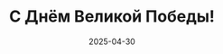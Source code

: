 ---
title: С Днём Великой Победы!
summary: Поздравляю с 9 мая!
date: 2025-04-30
categories: ["celebration"]
image:
  placement: 1
  caption: 'Знамя Победы над рейхстагом (фото Морозова)'
  focal_point: 'Center'
  preview_only: false
  alt_text: Снимок старшего лейтенанта Анатолия Морозова. Михаил Егоров и Мелитон Кантария водружают красное знамя над рейхстагом 2 мая 1945 года.
  filename: morozov1945.jpg
---
